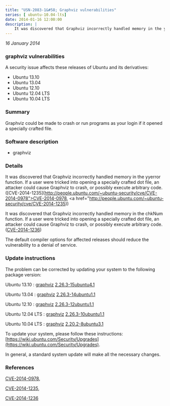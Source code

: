 ```yaml
---
title: "USN-2083-1&#58; Graphviz vulnerabilities"
series: [ ubuntu-10.04-lts]
date: 2014-01-16 12:00:00
description: |
    It was discovered that Graphviz incorrectly handled memory in the yyerror function. If a user were tricked into opening a specially crafted dot file, an attacker could cause Graphviz to crash, or possibly execute arbitrary code. ([CVE-2014-1235](http://people.ubuntu.com/~ubuntu-security/cve/CVE-2014-0978">CVE-2014-0978</a>, <a href="http://people.ubuntu.com/~ubuntu-security/cve/CVE-2014-1235))
--- 
```

 
 

*16 January 2014*

### graphviz vulnerabilities

A security issue affects these releases of Ubuntu and its derivatives:

* Ubuntu 13.10
* Ubuntu 13.04
* Ubuntu 12.10
* Ubuntu 12.04 LTS
* Ubuntu 10.04 LTS

### Summary

Graphviz could be made to crash or run programs as your login if it opened a specially crafted file.

### Software description

* graphviz 

### Details

It was discovered that Graphviz incorrectly handled memory in the yyerror function. If a user were tricked into opening a specially crafted dot file, an attacker could cause Graphviz to crash, or possibly execute arbitrary code. ([CVE-2014-1235](http://people.ubuntu.com/~ubuntu-security/cve/CVE-2014-0978">CVE-2014-0978</a>, <a href="http://people.ubuntu.com/~ubuntu-security/cve/CVE-2014-1235))

It was discovered that Graphviz incorrectly handled memory in the chkNum function. If a user were tricked into opening a specially crafted dot file, an attacker could cause Graphviz to crash, or possibly execute arbitrary code. ([CVE-2014-1236](http://people.ubuntu.com/~ubuntu-security/cve/CVE-2014-1236))

The default compiler options for affected releases should reduce the vulnerability to a denial of service. 

### Update instructions

The problem can be corrected by updating your system to the following package version:

Ubuntu 13.10
 : [graphviz](https://launchpad.net/ubuntu/+source/graphviz) <span> [2.26.3-15ubuntu4.1](https://launchpad.net/ubuntu/+source/graphviz/2.26.3-15ubuntu4.1) </span> 

Ubuntu 13.04
 : [graphviz](https://launchpad.net/ubuntu/+source/graphviz) <span> [2.26.3-14ubuntu1.1](https://launchpad.net/ubuntu/+source/graphviz/2.26.3-14ubuntu1.1) </span> 

Ubuntu 12.10
 : [graphviz](https://launchpad.net/ubuntu/+source/graphviz) <span> [2.26.3-12ubuntu1.1](https://launchpad.net/ubuntu/+source/graphviz/2.26.3-12ubuntu1.1) </span> 

Ubuntu 12.04 LTS
 : [graphviz](https://launchpad.net/ubuntu/+source/graphviz) <span> [2.26.3-10ubuntu1.1](https://launchpad.net/ubuntu/+source/graphviz/2.26.3-10ubuntu1.1) </span> 

Ubuntu 10.04 LTS
 : [graphviz](https://launchpad.net/ubuntu/+source/graphviz) <span> [2.20.2-8ubuntu3.1](https://launchpad.net/ubuntu/+source/graphviz/2.20.2-8ubuntu3.1) </span> 

To update your system, please follow these instructions: [https://wiki.ubuntu.com/Security/Upgrades](https://wiki.ubuntu.com/Security/Upgrades).

In general, a standard system update will make all the necessary changes. 

### References

 
 [CVE-2014-0978](http://people.ubuntu.com/~ubuntu-security/cve/CVE-2014-0978), 

 [CVE-2014-1235](http://people.ubuntu.com/~ubuntu-security/cve/CVE-2014-1235), 

 [CVE-2014-1236](http://people.ubuntu.com/~ubuntu-security/cve/CVE-2014-1236)
 

